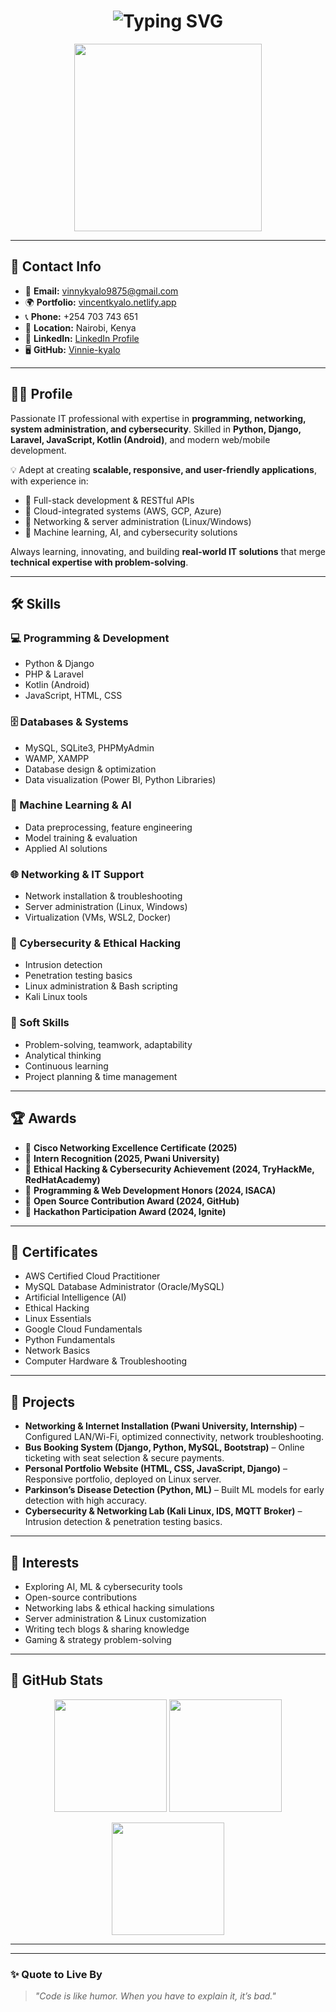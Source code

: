 <!-- Profile Header -->
<h1 align="center">
  <img src="https://readme-typing-svg.herokuapp.com?font=Orbitron&size=32&duration=3000&pause=1000&color=00F7FF&center=true&vCenter=true&width=700&lines=👋+Hi%2C+I'm+Vincent+Kyalo;💻+Information+Technology+Specialist;🚀+Software+%26+Network+Solutions;🤖+AI+%7C+Cybersecurity+Enthusiast" alt="Typing SVG" />
</h1>

<p align="center">
  <img src="https://raw.githubusercontent.com/rajput2107/rajput2107/master/Assets/Developer.gif" width="300"/>
</p>

---

## 📇 Contact Info  
- 📧 **Email:** vinnykyalo9875@gmail.com  
- 🌍 **Portfolio:** [vincentkyalo.netlify.app](https://vincentkyalo.netlify.app/)  
- 📞 **Phone:** +254 703 743 651  
- 📍 **Location:** Nairobi, Kenya  
- 🔗 **LinkedIn:** [LinkedIn Profile](https://www.linkedin.com)  
- 🖥️ **GitHub:** [Vinnie-kyalo](https://github.com/Vinnie-kyalo)  

---

## 👨‍💻 Profile  

Passionate IT professional with expertise in **programming, networking, system administration, and cybersecurity**. Skilled in **Python, Django, Laravel, JavaScript, Kotlin (Android)**, and modern web/mobile development.  

💡 Adept at creating **scalable, responsive, and user-friendly applications**, with experience in:  
- 🔹 Full-stack development & RESTful APIs  
- 🔹 Cloud-integrated systems (AWS, GCP, Azure)  
- 🔹 Networking & server administration (Linux/Windows)  
- 🔹 Machine learning, AI, and cybersecurity solutions  

Always learning, innovating, and building **real-world IT solutions** that merge **technical expertise with problem-solving**.  

---

## 🛠 Skills  

### 💻 Programming & Development  
- Python & Django  
- PHP & Laravel  
- Kotlin (Android)  
- JavaScript, HTML, CSS  

### 🗄️ Databases & Systems  
- MySQL, SQLite3, PHPMyAdmin  
- WAMP, XAMPP  
- Database design & optimization  
- Data visualization (Power BI, Python Libraries)  

### 🤖 Machine Learning & AI  
- Data preprocessing, feature engineering  
- Model training & evaluation  
- Applied AI solutions  

### 🌐 Networking & IT Support  
- Network installation & troubleshooting  
- Server administration (Linux, Windows)  
- Virtualization (VMs, WSL2, Docker)  

### 🔐 Cybersecurity & Ethical Hacking  
- Intrusion detection  
- Penetration testing basics  
- Linux administration & Bash scripting  
- Kali Linux tools  

### 🤝 Soft Skills  
- Problem-solving, teamwork, adaptability  
- Analytical thinking  
- Continuous learning  
- Project planning & time management  

---

## 🏆 Awards  

- 🥇 **Cisco Networking Excellence Certificate (2025)**  
- 🥇 **Intern Recognition (2025, Pwani University)**  
- 🥇 **Ethical Hacking & Cybersecurity Achievement (2024, TryHackMe, RedHatAcademy)**  
- 🥇 **Programming & Web Development Honors (2024, ISACA)**  
- 🥇 **Open Source Contribution Award (2024, GitHub)**  
- 🥇 **Hackathon Participation Award (2024, Ignite)**  

---

## 📜 Certificates  

- AWS Certified Cloud Practitioner  
- MySQL Database Administrator (Oracle/MySQL)  
- Artificial Intelligence (AI)  
- Ethical Hacking  
- Linux Essentials  
- Google Cloud Fundamentals  
- Python Fundamentals  
- Network Basics  
- Computer Hardware & Troubleshooting  

---

## 🚀 Projects  

- **Networking & Internet Installation (Pwani University, Internship)** – Configured LAN/Wi-Fi, optimized connectivity, network troubleshooting.  
- **Bus Booking System (Django, Python, MySQL, Bootstrap)** – Online ticketing with seat selection & secure payments.  
- **Personal Portfolio Website (HTML, CSS, JavaScript, Django)** – Responsive portfolio, deployed on Linux server.  
- **Parkinson’s Disease Detection (Python, ML)** – Built ML models for early detection with high accuracy.  
- **Cybersecurity & Networking Lab (Kali Linux, IDS, MQTT Broker)** – Intrusion detection & penetration testing basics.  

---

## 🎯 Interests  

- Exploring AI, ML & cybersecurity tools  
- Open-source contributions  
- Networking labs & ethical hacking simulations  
- Server administration & Linux customization  
- Writing tech blogs & sharing knowledge  
- Gaming & strategy problem-solving  

---

## 🌌 GitHub Stats  

<p align="center">
  <img src="https://github-readme-stats.vercel.app/api?username=Vinnie-kyalo&show_icons=true&theme=radical&hide_border=true" height="180"/>
  <img src="https://github-readme-stats.vercel.app/api/top-langs/?username=Vinnie-kyalo&layout=compact&theme=radical&hide_border=true" height="180"/>
</p>

<p align="center">
  <img src="https://github-readme-streak-stats.herokuapp.com/?user=Vinnie-kyalo&theme=radical&hide_border=true" height="180"/>
</p>

---

---

### ✨ Quote to Live By  

> *"Code is like humor. When you have to explain it, it’s bad."*  
